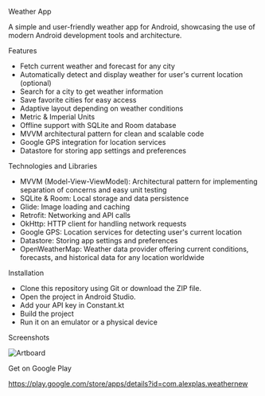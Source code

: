 Weather App

A simple and user-friendly weather app for Android, showcasing the use of modern Android development tools and architecture.

Features

- Fetch current weather and forecast for any city
- Automatically detect and display weather for user's current location (optional)
- Search for a city to get weather information
- Save favorite cities for easy access
- Adaptive layout depending on weather conditions
- Metric & Imperial Units
- Offline support with SQLite and Room database
- MVVM architectural pattern for clean and scalable code
- Google GPS integration for location services
- Datastore for storing app settings and preferences

Technologies and Libraries

- MVVM (Model-View-ViewModel): Architectural pattern for implementing separation of concerns and easy unit testing
- SQLite & Room: Local storage and data persistence
- Glide: Image loading and caching
- Retrofit: Networking and API calls
- OkHttp: HTTP client for handling network requests
- Google GPS: Location services for detecting user's current location
- Datastore: Storing app settings and preferences
- OpenWeatherMap: Weather data provider offering current conditions, forecasts, and historical data for any location worldwide

Installation

- Clone this repository using Git or download the ZIP file.
- Open the project in Android Studio.
- Add your API key in Constant.kt
- Build the project 
- Run it on an emulator or a physical device

Screenshots

![Artboard](https://user-images.githubusercontent.com/96026315/232347511-0222c1be-1884-43bd-8f52-e91c0834bff7.png)

Get on Google Play

https://play.google.com/store/apps/details?id=com.alexplas.weathernew
